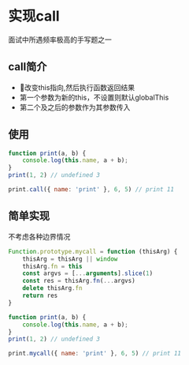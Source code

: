 # 实现call

面试中所遇频率极高的手写题之一

## call简介
* 改变this指向,然后执行函数返回结果
* 第一个参数为新的this，不设置则默认globalThis
* 第二个及之后的参数作为其参数传入

## 使用
```js
function print(a, b) {
    console.log(this.name, a + b);
}
print(1, 2) // undefined 3

print.call({ name: 'print' }, 6, 5) // print 11
```

## 简单实现
不考虑各种边界情况
```js
Function.prototype.mycall = function (thisArg) {
    thisArg = thisArg || window
    thisArg.fn = this
    const argvs = [...arguments].slice(1)
    const res = thisArg.fn(...argvs)
    delete thisArg.fn
    return res
}

function print(a, b) {
    console.log(this.name, a + b);
}
print(1, 2) // undefined 3

print.mycall({ name: 'print' }, 6, 5) // print 11
```
<comment/>
<tongji/>